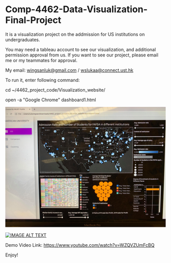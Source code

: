 # Comp-4462-Data-Visualization-Final-Project

It is a visualization project on the addmission for US institutions on undergraduates.

You may need a tableau account to see our visualization, and additional permission approval from us.
If you want to see our project, please email me or my teammates for approval.

My email: wingsanluk@gmail.com / wslukaa@connect.ust.hk

To run it, enter following command:

cd ~/4462_project_code/Visualization_website/

open -a "Google Chrome" dashboard1.html



![alt text](https://github.com/wslukaa/Comp-4462-Data-Visualization-Final-Project/blob/master/59380914_432303314253761_6198328395919523840_n.jpg)

[![IMAGE ALT TEXT](http://img.youtube.com/vi/WZQVZUmFcBQ/0.jpg)](https://www.youtube.com/watch?v=WZQVZUmFcBQ "FunVis video")

Demo Video Link: https://www.youtube.com/watch?v=WZQVZUmFcBQ


Enjoy!

